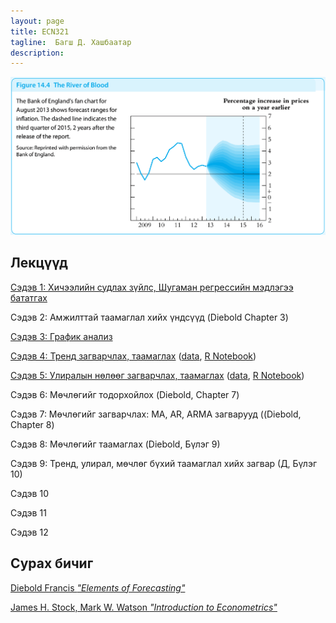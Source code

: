 ```yaml
---
layout: page
title: ECN321
tagline:  Багш Д. Хашбаатар
description: 
---
```


![alt text](pages/Lectures/river.png "from James H. Stock, Mark W. Watson “Introduction to Econometrics”")


## Лекцүүд

[Сэдэв 1: Хичээлийн судлах зүйлс, Шугаман регрессийн мэдлэгээ бататгах](pages/Lectures/slide.html)

Сэдэв 2: Амжилттай таамаглал хийх үндсүүд (Diebold Chapter 3)

[Сэдэв 3: График анализ](pages/Lectures/slide2.html)

[Сэдэв 4: Тренд загварчлах, таамаглах](pages/Lectures/slide3.html) ([data](pages/Lectures/ch5data.Rdata), [R Notebook](pages/Lectures/Notebook1.html))

[Сэдэв 5: Улиралын нөлөөг загварчлах, таамаглах](pages/Lectures/slide4.html) ([data](pages/Lectures/ch6data.Rdata), [R Notebook](pages/Lectures/Notebook2.html))

Сэдэв 6: Мөчлөгийг тодорхойлох (Diebold, Chapter 7)

Сэдэв 7: Мөчлөгийг загварчлах: МА, AR, ARMA загварууд ((Diebold, Chapter 8)

Сэдэв 8: Мөчлөгийг таамаглах (Diebold, Бүлэг 9)

Сэдэв 9: Тренд, улирал, мөчлөг бүхий таамаглал хийх загвар (Д, Бүлэг 10)

Сэдэв 10

Сэдэв 11

Сэдэв 12

## Сурах бичиг

[Diebold Francis *"Elements of Forecasting"*](https://www.sas.upenn.edu/~fdiebold/Textbooks.html)

[James H. Stock, Mark W. Watson *"Introduction to Econometrics"*](https://scholar.harvard.edu/stock/pages/introduction-econometrics)